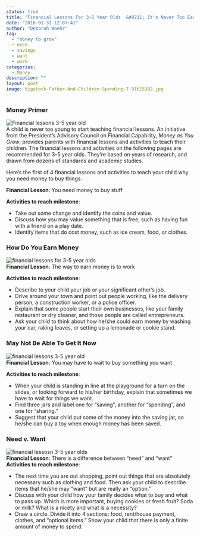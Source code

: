 ```yaml
---
status: true
title: "Financial Lessons For 3-5 Year Olds  &#8211; It's Never Too Early To Start"
date: "2016-01-31 12:07:41"
author: "Deborah Woehr"
tag:
  - "money to grow"
  - need
  - savings
  - want
  - work
categories:
  - Money
description: ""
layout: post
image: bigstock-Father-And-Children-Spending-T-91615382.jpg
---
```


### Money Primer

![Financial lessons 3-5 year old](/posts/bigstock-Family-Looking-At-Clothes-On-R-92606243.jpg)  
A child is never too young to start teaching financial lessons. An initiative from the President’s Advisory Council on Financial Capability, _Money as You Grow_, provides parents with financial lessons and activities to teach their children. The financial lessons and activities on the following pages are recommended for 3-5 year olds. They’re based on years of research, and drawn from dozens of standards and academic studies.

Here’s the first of 4 financial lessons and activities to teach your child why you need money to buy things.

**Financial Lesson**: You need money to buy stuff

**Activities to reach milestone**:

- Take out some change and identify the coins and value.
- Discuss how you may value something that is free, such as having fun with a friend on a play date.
- Identify items that do cost money, such as ice cream, food, or clothes.

### How Do You Earn Money

![financial lessons for 3-5 year olds](/posts/bigstock-Children-selling-lemonade-in-f-31898984.jpg)  
**Financial Lesson**: The way to earn money is to work

**Activities to reach milestone**:

- Describe to your child your job or your significant other’s job.
- Drive around your town and point out people working, like the delivery person, a construction worker, or a police officer.
- Explain that some people start their own businesses, like your family restaurant or dry cleaner, and those people are called entrepreneurs.
- Ask your child to think about how he/she could earn money by washing your car, raking leaves, or setting up a lemonade or cookie stand.

### May Not Be Able To Get It Now

![financial lessons 3-5 year old](/posts/bigstock-Little-Girl-Child-Is-Crying-An-94407440-1024x755.jpg)  
**Financial Lesson**: You may have to wait to buy something you want

**Activities to reach milestone**:

- When your child is standing in line at the playground for a turn on the slides, or looking forward to his/her birthday, explain that sometimes we have to wait for things we want.
- Find three jars and label one for “saving”, another for “spending”, and one for “sharing.”
- Suggest that your child put some of the money into the saving jar, so he/she can buy a toy when enough money has been saved.

### Need v. Want

![financial lessosn 3-5 year olds](/posts/bigstock-Happy-family-choosing-dairy-pr-98402117-1024x695.jpg)  
**Financial Lesson**: There is a difference between “need” and “want”  
**Activities to reach milestone**:

- The next time you are out shopping, point out things that are absolutely necessary such as clothing and food. Then ask your child to describe items that he/she may “want” but are really an “option.”
- Discuss with your child how your family decides what to buy and what to pass up. Which is more important, buying cookies or fresh fruit? Soda or milk? What is a nicety and what is a necessity?
- Draw a circle. Divide it into 4 sections: food, rent/house payment, clothes, and “optional items.” Show your child that there is only a finite amount of money to spend.
